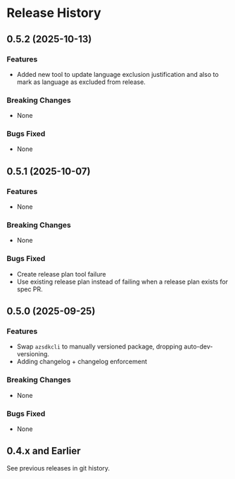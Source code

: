 # Release History

## 0.5.2 (2025-10-13)

### Features

- Added new tool to update language exclusion justification and also to mark as language as excluded from release.

### Breaking Changes

- None

### Bugs Fixed

- None

## 0.5.1 (2025-10-07)

### Features

- None

### Breaking Changes

- None

### Bugs Fixed

- Create release plan tool failure
- Use existing release plan instead of failing when a release plan exists for spec PR.

## 0.5.0 (2025-09-25)

### Features

- Swap `azsdkcli` to manually versioned package, dropping auto-dev-versioning.
- Adding changelog + changelog enforcement

### Breaking Changes

- None

### Bugs Fixed

- None

## 0.4.x and Earlier

See previous releases in git history.
